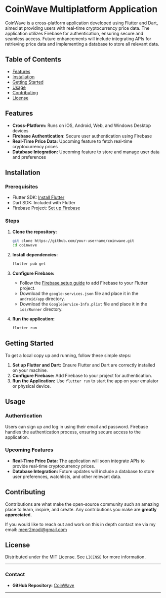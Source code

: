 # CoinWave Multiplatform Application

CoinWave is a cross-platform application developed using Flutter and Dart, aimed at providing users with real-time cryptocurrency price data. The application utilizes Firebase for authentication, ensuring secure and seamless access. Future enhancements will include integrating APIs for retrieving price data and implementing a database to store all relevant data.

## Table of Contents
- [Features](#features)
- [Installation](#installation)
- [Getting Started](#getting-started)
- [Usage](#usage)
- [Contributing](#contributing)
- [License](#license)

## Features
- **Cross-Platform:** Runs on iOS, Android, Web, and Windows Desktop devices
- **Firebase Authentication:** Secure user authentication using Firebase
- **Real-Time Price Data:** Upcoming feature to fetch real-time cryptocurrency prices
- **Database Integration:** Upcoming feature to store and manage user data and preferences 

## Installation

### Prerequisites
- Flutter SDK: [Install Flutter](https://flutter.dev/docs/get-started/install)
- Dart SDK: Included with Flutter
- Firebase Project: [Set up Firebase](https://firebase.google.com/docs/flutter/setup)

### Steps
1. **Clone the repository:**
    ```bash
    git clone https://github.com/your-username/coinwave.git
    cd coinwave
    ```

2. **Install dependencies:**
    ```bash
    flutter pub get
    ```

3. **Configure Firebase:**
    - Follow the [Firebase setup guide](https://firebase.google.com/docs/flutter/setup) to add Firebase to your Flutter project.
    - Download the `google-services.json` file and place it in the `android/app` directory.
    - Download the `GoogleService-Info.plist` file and place it in the `ios/Runner` directory.

4. **Run the application:**
    ```bash
    flutter run
    ```

## Getting Started

To get a local copy up and running, follow these simple steps:

1. **Set up Flutter and Dart:** Ensure Flutter and Dart are correctly installed on your machine.
2. **Configure Firebase:** Add Firebase to your project for authentication.
3. **Run the Application:** Use `flutter run` to start the app on your emulator or physical device.

## Usage

### Authentication
Users can sign up and log in using their email and password. Firebase handles the authentication process, ensuring secure access to the application.

### Upcoming Features
- **Real-Time Price Data:** The application will soon integrate APIs to provide real-time cryptocurrency prices.
- **Database Integration:** Future updates will include a database to store user preferences, watchlists, and other relevant data.


## Contributing

Contributions are what make the open-source community such an amazing place to learn, inspire, and create. Any contributions you make are **greatly appreciated**.

If you would like to reach out and work on this in depth contact me via my email: meer2modi@gmail.com

## License

Distributed under the MIT License. See `LICENSE` for more information.

---

### Contact

- **GitHub Repository:** [CoinWave](https://github.com/MeerModii/CoinWave_Multiplatform)

---

